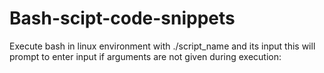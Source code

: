 # Bash-scipt-code-snippets
Execute bash in linux environment with ./script_name and its input this will prompt to enter input if arguments are not given during execution:

